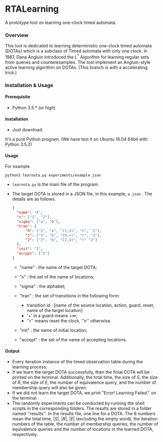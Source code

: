 # RTALearning

A prototype tool on learning one-clock timed automata.

### Overview

This tool is dedicated to learning deterministic one-clock timed automata (DOTAs) which is a subclass of Timed automata with only one clock. In 1987, Dana Angluin introduced the $L^*$ Algorithm for learning regular sets from queries and counterexamples. The tool implement an Angluin-style active learning algorithm on DOTAs. (This branch is with a accelerating trick.)

### Installation & Usage

#### Prerequisite

- Python 3.5.* (or high)


#### Installation

- Just download.

It's a pure Python program. (We have test it on Ubuntu 16.04 64bit with Python 3.5.2)

#### Usage

For example

```shell
python3 learnota.py experiments/example.json
```

- `learnota.py` is the main file of the program.

- The target DOTA is stored in a JSON file, in this example, `a.json` . The details are as follows.

  ```json
  {
    "name": "A",
    "s": ["1", "2"],
  	"sigma": ["a", "b"],
  	"tran": {
  		"0": ["1", "a", "(1,3)", "n", "2"],
  		"1": ["1", "b", "[0,+)", "r", "2"],
  		"2": ["2", "b", "[2,4)", "r" "2"]
  	},
  	"init": "1",
  	"accept": ["2"]
  }
  ```

  - "name" : the name of the target DOTA;
  - "s" : the set of the name of locations;
  - "sigma" : the alphabet;
  - "tran" : the set of transitions in the following form:
    - transition id : [name of the source location, action, guard, reset, name of the target location]
    - '+' in a guard means $+\infty$;
    - ''r''  means reset the clock, ''n'' otherwise.

  - "init" : the name of initial location;
  - "accept" : the set of the name of accepting locations.

#### Output

- Every iteration instance of the timed observation table during the learning process;
- If we learn the target DOTA successfully, then the finial COTA will be printed on the terminal. Additionally, the total time, the size of $S$, the size of $R$, the size of $E​$, the number of equivalence query, and the number of membership query will also be given. 
- If we did not learn the target DOTA, we print "Error! Learning Failed." on the terminal.
- The randomly experiments can be conducted by running the shell scripts in the corresponding folders. The results are stored in a folder named ''results''. In the results file,  one line for  a DOTA. The 8 numbers mean the total time, $\lvert S \rvert$, $\lvert R \rvert$, $\lvert E \rvert$ (excluding the empty word), the iteration numbers of the table, the number of membership queries, the number of equivalence queries and the number of locations in the learned DOTA, respectively.
